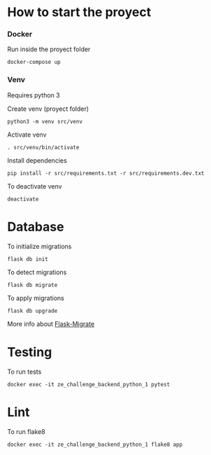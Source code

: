 # How to start the proyect

### Docker

Run inside the proyect folder

    docker-compose up

### Venv

Requires python 3

Create venv (proyect folder)

    python3 -m venv src/venv

Activate venv

    . src/venv/bin/activate

Install dependencies

    pip install -r src/requirements.txt -r src/requirements.dev.txt

To deactivate venv

    deactivate


# Database

To initialize migrations

    flask db init

To detect migrations 

    flask db migrate

To apply migrations

    flask db upgrade

More info about [Flask-Migrate ](https://flask-migrate.readthedocs.io/en/latest/)

# Testing

To run tests

    docker exec -it ze_challenge_backend_python_1 pytest

# Lint

To run flake8

    docker exec -it ze_challenge_backend_python_1 flake8 app
